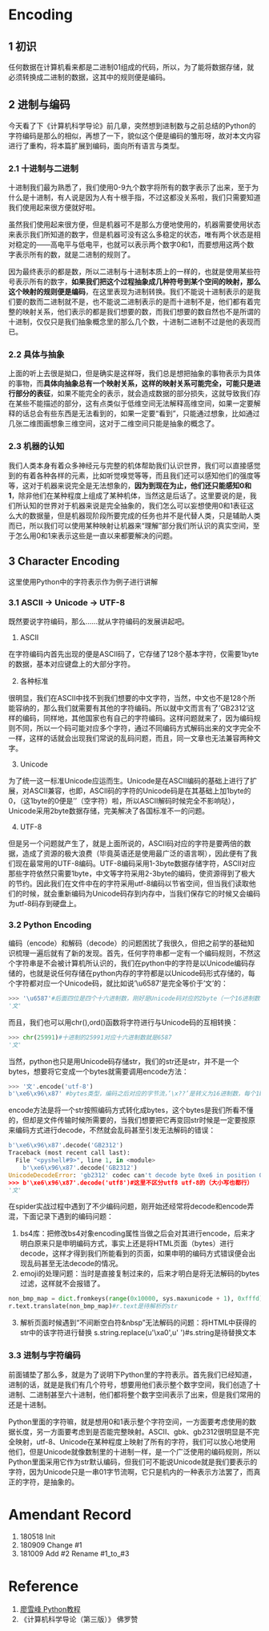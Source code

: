 # Encoding
## 1 初识
任何数据在计算机看来都是二进制01组成的代码，所以，为了能将数据存储，就必须转换成二进制的数据，这其中的规则便是编码。

## 2 进制与编码
今天看了下《计算机科学导论》前几章，突然想到进制数与之前总结的Python的字符编码是那么的相似，再想了一下，貌似这个便是编码的雏形呀，故对本文内容进行了重构，将本篇扩展到编码，面向所有语言与类型。

### 2.1 十进制与二进制
十进制我们最为熟悉了，我们使用0-9九个数字将所有的数字表示了出来，至于为什么是十进制，有人说是因为人有十根手指，不过这都没关系啦，我们只需要知道我们使用起来很方便就好啦。

虽然我们使用起来很方便，但是机器可不是那么方便地使用的，机器需要使用状态来表示我们所知道的数字，但是机器可没有这么多稳定的状态，唯有两个状态是相对稳定的——高电平与低电平，也就可以表示两个数字0和1，而要想用这两个数字表示所有的数，就是二进制的规则了。

因为最终表示的都是数，所以二进制与十进制本质上的一样的，也就是使用某些符号表示所有的数字，**如果我们把这个过程抽象成几种符号到某个空间的映射，那么这个映射的规则便是编码**，在这里表现为进制转换。我们不能说十进制表示的是我们要的数而二进制就不是，也不能说二进制表示的是而十进制不是，他们都有着完整的映射关系，他们表示的都是我们想要的数，而我们想要的数自然也不是所谓的十进制，仅仅只是我们抽象概念里的那么几个数，十进制二进制不过是他的表现而已。

### 2.2 具体与抽象
上面的听上去很是拗口，但是确实是这样呀，我们总是想把抽象的事物表示为具体的事物，而**具体向抽象总有一个映射关系，这样的映射关系可能完全，可能只是进行部分的表征**，如果不能完全的表示，就会造成数据的部分损失，这就导致我们存在某些不能描述的部分，这有点类似于低维空间无法解释高维空间，如果一定要解释的话总会有些东西是无法看到的，如果一定要“看到”，只能通过想象，比如通过几张二维图画想象三维空间，这对于二维空间只能是抽象的概念了。

### 2.3 机器的认知
我们人类本身有着众多神经元与完整的机体帮助我们认识世界，我们可以直接感觉到的有着各种各样的元素，比如听觉嗅觉等等，而且我们还可以感知他们的强度等等，这对于机器来说完全是无法想象的，**因为到现在为止，他们还只能感知0和1**，除非他们在某种程度上组成了某种机体，当然这是后话了。这里要说的是，我们所认知的世界对于机器来说是完全抽象的，我们怎么可以妄想使用0和1表征这么大的数据量，但是机器现阶段所要完成的任务也并不是代替人类，只是辅助人类而已，所以我们可以使用某种映射让机器来“理解”部分我们所认识的真实空间，至于怎么用0和1来表示这些是一直以来都要解决的问题。

## 3 Character Encoding
这里使用Python中的字符表示作为例子进行讲解
### 3.1 ASCII -> Unicode -> UTF-8
既然要说字符编码，那么……就从字符编码的发展讲起吧。
1. ASCII

在字符编码内首先出现的便是ASCII码了，它存储了128个基本字符，仅需要1byte的数据，基本对应键盘上的大部分字符。

2. 各种标准

很明显，我们在ASCII中找不到我们想要的中文字符，当然，中文也不是128个所能容纳的，那么我们就需要有其他的字符编码。所以就中文而言有了’GB2312’这样的编码，同样地，其他国家也有自己的字符编码。这样问题就来了，因为编码规则不同，所以一个码可能对应多个字符，通过不同编码方式解码出来的文字完全不一样，这样的话就会出现我们常说的乱码问题，而且，同一文章也无法兼容两种文字。

3. Unicode

为了统一这一标准Unicode应运而生。Unicode是在ASCII编码的基础上进行了扩展，对ASCII兼容，也即，ASCII码的字符的Unicode码是在其基础上加1byte的0，（这1byte的0便是’’（空字符）啦，所以ASCII解码时候完全不影响哒），Unicode采用2byte数据存储，完美解决了各国标准不一的问题。

4. UTF-8

但是另一个问题就产生了，就是上面所说的，ASCII码对应的字符是要两倍的数据，造成了资源的极大浪费（毕竟英语还是使用最广泛的语言啊），因此便有了我们现在最常用的UTF-8编码。UTF-8编码采用1-3byte数据存储字符，ASCII对应那些字符依然只需要1byte，中文等字符采用2-3byte的编码，使资源得到了极大的节约。因此我们在文件中在的字符采用utf-8编码以节省空间，但当我们读取他们的时候，就会重新编码为Unicode码存到内存中，当我们保存它的时候又会编码为utf-8码存到硬盘上。

### 3.2 Python Encoding
编码（encode）和解码（decode）的问题困扰了我很久，但把之前学的基础知识梳理一遍后就有了新的发现。首先，任何字符串都一定有一个编码规则，不然这个字符串是不会被计算机所认识的，我们在python中的字符是以Unicode编码存储的，也就是说任何存储在python内存的字符都是以Unicode码形式存储的，每个字符都对应一个Unicode码，就比如说’\u6587’是完全等价于’文’的：
```Python
>>> '\u6587'#后面四位是四个十六进制数，刚好是Unicode码对应的2byte（一个16进制数相当于4个2进制数，也即4bit，2byte需要4个16进制数）
'文'
```
而且，我们也可以用chr(),ord()函数将字符进行与Unicode码的互相转换：
```Python
>>> chr(25991)#十进制的25991对应十六进制数就是6587
'文'
```
当然，python也只是用Unicode码存储str，我们的str还是str，并不是一个bytes，想要将它变成一个bytes就需要调用encode方法：
```Python
>>> '文'.encode('utf-8')
b'\xe6\x96\x87' #bytes类型，编码之后对应的字节流，’\x??’是转义为16进制数，每个1byte，一共3byte
```
encode方法是将一个str按照编码方式转化成bytes，这个bytes是我们所看不懂的，但却是文件传输时候所需要的，当我们想要把它再变回str时候是一定要按原来编码方式进行decode，不然就会乱码甚至引发无法解码的错误：
```Python
b'\xe6\x96\x87'.decode('GB2312')
Traceback (most recent call last):
  File "<pyshell#9>", line 1, in <module>
    b'\xe6\x96\x87'.decode('GB2312')
UnicodeDecodeError: 'gb2312' codec can't decode byte 0xe6 in position 0: illegal multibyte sequence
>>> b'\xe6\x96\x87'.decode('utf8')#这里不区分utf8 utf-8的（大小写也都行）
'文'
```
在spider实战过程中遇到了不少编码问题，刚开始还经常将decode和encode弄混，下面记录下遇到的编码问题：
1.	bs4库：把修改bs4对象encoding属性当做之后会对其进行encode，后来才明白原来只是申明编码方式，事实上还是将HTML页面（bytes）进行decode，这样才得到我们所能看到的页面，如果申明的编码方式错误便会出现乱码甚至无法decode的情况。
2.	emoji的处理问题：当时是直接复制过来的，后来才明白是将无法解码的bytes过滤，这样就不会报错了。
```Python
non_bmp_map = dict.fromkeys(range(0x10000, sys.maxunicode + 1), 0xfffd)
r.text.translate(non_bmp_map)#r.text是待解析的str
```
3.	解析页面时候遇到“不间断空白符&nbsp”无法解码的问题：将HTML中获得的str中的该字符进行替换
s.string.replace(u'\xa0',u' ')#s.string是待替换文本

### 3.3 进制与字符编码
前面铺垫了那么多，就是为了说明下Python里的字符表示。首先我们已经知道，进制的话，就是是我们有几个符号，想要用他们表示整个数字空间，我们创造了十进制、二进制甚至六十进制，他们都将整个数字空间表示了出来，但是我们常用的还是十进制。

Python里面的字符嘛，就是想用0和1表示整个字符空间，一方面要考虑使用的数据长度，另一方面要考虑到是否能完整映射。ASCII、gbk、gb2312很明显是不完全映射，utf-8、Unicode在某种程度上映射了所有的字符，我们可以放心地使用他们，但是Unicode就像数制里的十进制一样，是一个广泛使用的编码规则，所以Python里面采用它作为str默认编码，但我们可不能说Unicode就是我们要表示的字符，因为Unicode只是一串01字节流啊，它只是机内的一种表示方法罢了，而真正的字符，是抽象的。

# Amendant Record
1. 180518 Init
2. 180909 Change #1
3. 181009 Add #2 Rename #1_to_#3

# Reference
1. [廖雪峰 Python教程](https://www.liaoxuefeng.com/wiki/0014316089557264a6b348958f449949df42a6d3a2e542c000/001431664106267f12e9bef7ee14cf6a8776a479bdec9b9000)  
2. 《计算机科学导论（第三版）》 佛罗赞